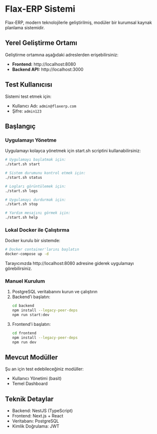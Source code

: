 # Flax-ERP Sistemi

Flax-ERP, modern teknolojilerle geliştirilmiş, modüler bir kurumsal kaynak planlama sistemidir.

## Yerel Geliştirme Ortamı

Geliştirme ortamına aşağıdaki adreslerden erişebilirsiniz:

- **Frontend:** http://localhost:8080
- **Backend API:** http://localhost:3000

## Test Kullanıcısı

Sistemi test etmek için:

- Kullanıcı Adı: `admin@flaxerp.com`
- Şifre: `admin123`

## Başlangıç

### Uygulamayı Yönetme

Uygulamayı kolayca yönetmek için start.sh scriptini kullanabilirsiniz:

```bash
# Uygulamayı başlatmak için:
./start.sh start

# Sistem durumunu kontrol etmek için:
./start.sh status

# Logları görüntülemek için:
./start.sh logs

# Uygulamayı durdurmak için:
./start.sh stop

# Yardım mesajını görmek için:
./start.sh help
```

### Lokal Docker ile Çalıştırma

Docker kurulu bir sistemde:

```bash
# Docker container'larını başlatın
docker-compose up -d
```

Tarayıcınızda http://localhost:8080 adresine giderek uygulamayı görebilirsiniz.

### Manuel Kurulum

1. PostgreSQL veritabanını kurun ve çalıştırın
2. Backend'i başlatın:
   ```bash
   cd backend
   npm install --legacy-peer-deps
   npm run start:dev
   ```
3. Frontend'i başlatın:
   ```bash
   cd frontend
   npm install --legacy-peer-deps
   npm run dev
   ```

## Mevcut Modüller

Şu an için test edebileceğiniz modüller:

- Kullanıcı Yönetimi (basit)
- Temel Dashboard

## Teknik Detaylar

- Backend: NestJS (TypeScript)
- Frontend: Next.js + React
- Veritabanı: PostgreSQL
- Kimlik Doğrulama: JWT
